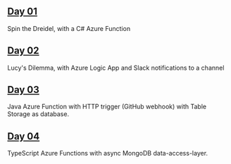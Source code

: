 ## [Day 01](https://github.com/marcusturewicz/25-days-of-serverless-challenge/tree/master/Day-01)
Spin the Dreidel, with a C# Azure Function

## [Day 02](https://github.com/marcusturewicz/25-days-of-serverless-challenge/tree/master/Day-02)
Lucy's Dilemma, with Azure Logic App and Slack notifications to a channel

## [Day 03](https://github.com/marcusturewicz/25-days-of-serverless-challenge/tree/master/Day-03)
Java Azure Function with HTTP trigger (GitHub webhook) with Table Storage as database.

## [Day 04](https://github.com/marcusturewicz/25-days-of-serverless-challenge/tree/master/Day-04)
TypeScript Azure Functions with async MongoDB data-access-layer.
